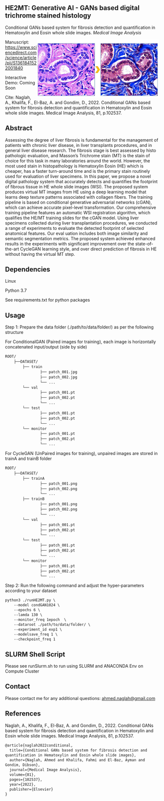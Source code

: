 HE2MT: Generative AI - GANs based digital trichrome stained histology 
----------------------------------------------------------------------------------------------------------------------
Conditional GANs based system for fibrosis detection and quantification in Hematoxylin and Eosin whole slide images. 
*Medical Image Analysis*

<img src="static/logo.png" width="400px" align="right" />


Manuscript: https://www.sciencedirect.com/science/article/pii/S1361841522001840

Interactive Demo: Coming Soon

Cite: Naglah, A., Khalifa, F., El-Baz, A. and Gondim, D., 2022. Conditional GANs based system for fibrosis detection and quantification in Hematoxylin and Eosin whole slide images. Medical Image Analysis, 81, p.102537.


## Abstract

Assessing the degree of liver fibrosis is fundamental for the management of patients with chronic liver disease, in 
liver transplants procedures, and in general liver disease research. The fibrosis stage is best assessed by histo
pathologic evaluation, and Masson’s Trichrome stain (MT) is the stain of choice for this task in many laboratories 
around the world. However, the most used stain in histopathology is Hematoxylin Eosin (HE) which is cheaper, 
has a faster turn-around time and is the primary stain routinely used for evaluation of liver specimens. In this 
paper, we propose a novel digital pathology system that accurately detects and quantifies the footprint of fibrous 
tissue in HE whole slide images (WSI). The proposed system produces virtual MT images from HE using a deep 
learning model that learns deep texture patterns associated with collagen fibers. The training pipeline is based on 
conditional generative adversarial networks (cGAN), which can achieve accurate pixel-level transformation. Our 
comprehensive training pipeline features an automatic WSI registration algorithm, which qualifies the HE/MT 
training slides for the cGAN model. Using liver specimens collected during liver transplantation procedures, we 
conducted a range of experiments to evaluate the detected footprint of selected anatomical features. Our eval
uation includes both image similarity and semantic segmentation metrics. The proposed system achieved 
enhanced results in the experiments with significant improvement over the state-of-the-art CycleGAN learning 
style, and over direct prediction of fibrosis in HE without having the virtual MT step.  

## Dependencies

Linux

Python 3.7

See requirements.txt for python packages

## Usage

Step 1: Prepare the data folder (./path/to/data/folder/) as per the following structure

For ConditionalGAN (Paired images for training), each image is horizontally concatenated input/output (side by side)

```bash
ROOT/
    ├──DATASET/
        ├── train
                ├── patch_001.jpg
                ├── patch_002.jpg
                └── ...
        └── val
                ├── patch_001.pt
                ├── patch_002.pt
                └── ...
        └── test
                ├── patch_001.pt
                ├── patch_002.pt
                └── ...
        └── monitor
                ├── patch_001.pt
                ├── patch_002.pt
                └── ...
```

For CycleGAN (UnPaired images for training), unpaired images are stored in trainA and trainB folder

```bash
ROOT/
    ├──DATASET/
        ├── trainA
                ├── patch_001.png
                ├── patch_002.png
                └── ...
        ├── trainB
                ├── patch_001.png
                ├── patch_002.png
                └── ...
        └── val
                ├── patch_001.pt
                ├── patch_002.pt
                └── ...
        └── test
                ├── patch_001.pt
                ├── patch_002.pt
                └── ...
        └── monitor
                ├── patch_001.pt
                ├── patch_002.pt
                └── ...
```

Step 2: Run the following command and adjust the hyper-parameters according to your dataset

``` shell
python3 ./runHE2MT.py \
    --model condGAN1024 \
    --epochs 6 \
    --lamda 130 \
    --monitor_freq 1epoch  \
    --dataroot ./path/to/data/folder/ \
    --experiment_id exp1 \
    --modelsave_freq 1 \
    --checkpoint_freq 1 
```

## SLURM Shell Script

Please see runSlurm.sh to run using SLURM and ANACONDA Env on Compute Cluster

## Contact

Please contact me for any additional questions: ahmed.naglah@gmail.com


## References

Naglah, A., Khalifa, F., El-Baz, A. and Gondim, D., 2022. Conditional GANs based system for fibrosis detection and quantification in Hematoxylin and Eosin whole slide images. Medical Image Analysis, 81, p.102537.

```
@article{naglah2022conditional,
  title={Conditional GANs based system for fibrosis detection and quantification in Hematoxylin and Eosin whole slide images},
  author={Naglah, Ahmed and Khalifa, Fahmi and El-Baz, Ayman and Gondim, Dibson},
  journal={Medical Image Analysis},
  volume={81},
  pages={102537},
  year={2022},
  publisher={Elsevier}
}
```
